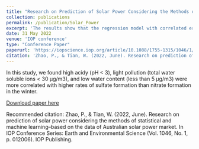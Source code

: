 ```yaml
---
title: "Research on Prediction of Solar Power Considering the Methods of Statistical and Machine Learning – Based on the Data of Australian Solar Power Market"
collection: publications
permalink: /publication/Solar_Power
excerpt: 'The results show that the regression model with correlated errors is better than the machine learning-based LSTM algorithm, which is based on the differential MSE performance, and can accurately predict solar power generation.'
date: 31 May 2022
venue: 'IOP conference'
type: "Conference Paper"
paperurl: 'https://iopscience.iop.org/article/10.1088/1755-1315/1046/1/012006/pdf'
citation: 'Zhao, P., & Tian, W. (2022, June). Research on prediction of solar power considering the methods of statistical and machine learning–based on the data of Australian solar power market. In IOP Conference Series: Earth and Environmental Science (Vol. 1046, No. 1, p. 012006). IOP Publishing.'
---
```

In this study, we found high acidy (pH < 3), light pollution (total water soluble ions < 30 μg/m3), and low water content (less than 5 μg/m3) were more correlated with higher rates of sulfate formation than nitrate formation in the winter.

[Download paper here](https://iopscience.iop.org/article/10.1088/1755-1315/1046/1/012006/pdf)

Recommended citation: Zhao, P., & Tian, W. (2022, June). Research on prediction of solar power considering the methods of statistical and machine learning–based on the data of Australian solar power market. In IOP Conference Series: Earth and Environmental Science (Vol. 1046, No. 1, p. 012006). IOP Publishing.

